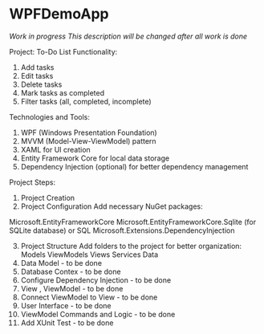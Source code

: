 # WPFDemoApp
*Work in progress*
*This description will be changed after all work is done*

Project: To-Do List
Functionality:
1) Add tasks
2) Edit tasks
3) Delete tasks
4) Mark tasks as completed
5) Filter tasks (all, completed, incomplete)
   
Technologies and Tools:
1) WPF (Windows Presentation Foundation)
2) MVVM (Model-View-ViewModel) pattern
3) XAML for UI creation
4) Entity Framework Core for local data storage
5) Dependency Injection (optional) for better dependency management

Project Steps:
1. Project Creation
2. Project Configuration
Add necessary NuGet packages:

Microsoft.EntityFrameworkCore
Microsoft.EntityFrameworkCore.Sqlite (for SQLite database) or SQL
Microsoft.Extensions.DependencyInjection

3. Project Structure
Add folders to the project for better organization:
Models
ViewModels
Views
Services
Data
4. Data Model - to be done
5. Database Contex - to be done
6. Configure Dependency Injection - to be done
7. View , ViewModel - to be done
8. Connect ViewModel to View - to be done
9.  User Interface - to be done
10.  ViewModel Commands and Logic - to be done
11.  Add XUnit Test - to be done
